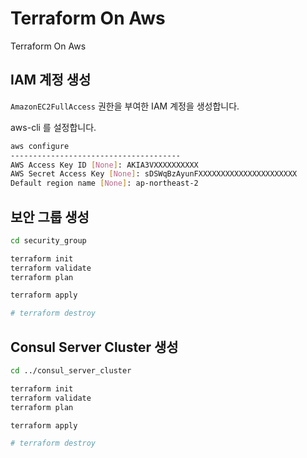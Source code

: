 # Terraform On Aws

Terraform On Aws

## IAM 계정 생성

`AmazonEC2FullAccess` 권한을 부여한 IAM 계정을 생성합니다.

aws-cli 를 설정합니다.

```bash
aws configure
--------------------------------------
AWS Access Key ID [None]: AKIA3VXXXXXXXXXX
AWS Secret Access Key [None]: sDSWqBzAyunFXXXXXXXXXXXXXXXXXXXXXX
Default region name [None]: ap-northeast-2
```

## 보안 그룹 생성

```bash
cd security_group

terraform init
terraform validate
terraform plan

terraform apply

# terraform destroy
```

## Consul Server Cluster 생성

```bash
cd ../consul_server_cluster

terraform init
terraform validate
terraform plan

terraform apply

# terraform destroy
```